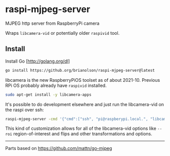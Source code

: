 # raspi-mjpeg-server
MJPEG http server from RaspberryPi camera

Wraps `libcamera-vid` or potentially older `raspivid` tool.

## Install

Install Go [http://golang.org/dl]

```sh
go install https://github.org/brianolson/raspi-mjpeg-server@latest
```

libcamera is the new RaspberryPiOS toolset as of about 2021-10. Previous RPi OS probably already have `raspivid` installed.

```sh
sudo apt-get install -y libcamera-apps
```

It's possible to do development elsewhere and just run the libcamera-vid on the raspi over ssh:

```sh
raspi-mjpeg-server -cmd '{"cmd":["ssh", "pi@raspberypi.local.", "libcamera-vid", "-t", "60000", "-n", "--framerate", "7", "--codec", "mjpeg", "--awb", "auto", "--width", "1920", "--height", "1080", "-o", "-"], "retry":"2s"}' -addr :8172
```

This kind of customization allows for all of the libcamera-vid options like `--roi` region-of-interest and flips and other transformations and options.

-----

Parts based on https://github.com/mattn/go-mjpeg
